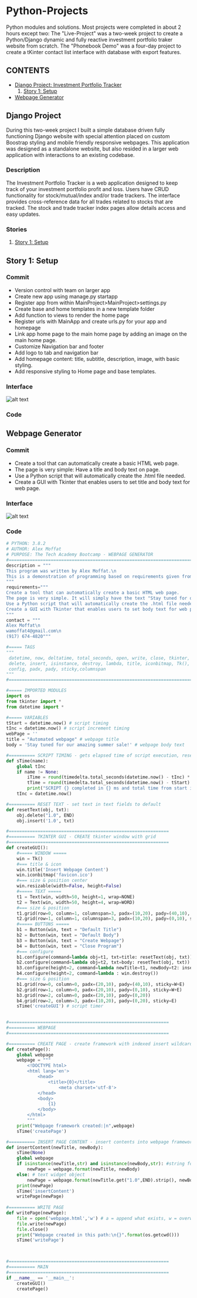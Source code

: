 # Python-Projects

Python modules and solutions. Most projects were completed in about 2 hours except two: The "Live-Project" was a two-week project to create a Python/Django dynamic and fully reactive investment portfolio traker website from scratch. The "Phonebook Demo" was a four-day project to create a tKinter contact list interface with database with export features.   

## CONTENTS
- [Django Project: Investment Portfolio Tracker](#django-project)  
  1. [Story 1: Setup](#story-1-setup)
- [Webpage Generator](#webpage-generator)

## Django Project
During this two-week project I built a simple database driven fully functioning Django website with special attention placed on custom Boostrap styling and mobile friendly responsive webpages. This application was designed as a standalone website, but also resided in a larger web application with interactions to an existing codebase.     

### Description
The Investment Portfolio Tracker is a web application designed to keep track of your investment portfolio profit and loss. Users have CRUD functionality for stock/mutual/index and/or trade trackers. The interface provides cross-reference data for all trades related to stocks that are tracked. The stock and trade tracker index pages allow details access and easy updates.  

### Stories
1. [Story 1: Setup](#story-1-setup)

## Story 1: Setup

### Commit
- Version control with team on larger app
-	Create new app using manage.py startapp
-	Register app from within MainProject>MainProject>settings.py
-	Create base and home templates in a new template folder
-	Add function to views to render the home page
-	Register urls with MainApp and create urls.py for your app and homepage
-	Link app home page to the main home page by adding an image on the main home page.
-	Customize Navigation bar and footer
-	Add logo to tab and navigation bar
-	Add homepage content: title, subtitle, description, image, with basic styling.
-	Add responsive styling to Home page and base templates.

### Interface
![alt text](https://github.com/alex-moffat/Python-Projects/blob/master/Webpage%20Generator/Screenshot_webpage_generator.jpg "Webpage_Generator")

### Code

## Webpage Generator

### Commit
- Create a tool that can automatically create a basic HTML web page.
- The page is very simple: Have a title and body text on page.
- Use a Python script that will automatically create the .html file needed.
- Create a GUI with Tkinter that enables users to set title and body text for web page.

### Interface
![alt text](https://github.com/alex-moffat/Python-Projects/blob/master/Webpage%20Generator/Screenshot_webpage_generator.jpg "Webpage_Generator")

### Code
```python
# PYTHON: 3.8.2
# AUTHOR: Alex Moffat
# PURPOSE: The Tech Academy Bootcamp - WEBPAGE GENERATOR
#=============================================================================
description = """
This program was written by Alex Moffat.\n
This is a demonstration of programming based on requirements given from The Tech Academy Python Course. \n
"""
requirements="""
Create a tool that can automatically create a basic HTML web page.
The page is very simple. It will simply have the text "Stay tuned for our amazing summer sale!" on the page.
Use a Python script that will automatically create the .html file needed.
Create a GUI with Tkinter that enables users to set body text for web page.
"""
contact = """
Alex Moffat\n
wamoffat4@gmail.com\n
(917) 674-4820"""

#===== TAGS
"""
 datetime, now, deltatime, total_seconds, open, write, close, tkinter, Text, Button, grid,
 delete, insert, isinstance, destroy, lambda, title, iconbitmap, Tk(), row, column, resizeable,
 config, padx, pady, sticky,columnspan
"""
#=============================================================================

#===== IMPORTED MODULES
import os
from tkinter import *
from datetime import *

#===== VARIABLES
tStart = datetime.now() # script timing
tInc = datetime.now() # script increment timing
webPage = ''
title = "Automated webpage" # webpage title
body = 'Stay tuned for our amazing summer sale!' # webpage body text  

#========== SCRIPT TIMING - gets elapsed time of script execution, reset increment time
def sTime(name):
    global tInc
    if name != None:
        iTime = round(timedelta.total_seconds(datetime.now() - tInc) * 1000)
        tTime = round(timedelta.total_seconds(datetime.now() - tStart) * 1000)
        print("SCRIPT {} completed in {} ms and total time from start is {} ms\n".format(name, iTime , tTime))
    tInc = datetime.now() 

#========== RESET TEXT - set text in text fields to default
def resetText(obj, txt):
    obj.delete("1.0", END)
    obj.insert('1.0', txt)

#=============================================================
#========== TKINTER GUI - CREATE tkinter window with grid
#=============================================================
def createGUI():
    #===== WINDOW =====
    win = Tk()
    #=== title & icon
    win.title('Insert Webpage Content')
    win.iconbitmap('favicon.ico')
    #=== size & position center
    win.resizable(width=False, height=False)
    #===== TEXT =====
    t1 = Text(win, width=50, height=1, wrap=NONE)
    t2 = Text(win, width=50, height=4, wrap=WORD)
    #=== size & position
    t1.grid(row=0, column=1, columnspan=3, padx=(10,20), pady=(40,10), sticky=N+S+W+E)
    t2.grid(row=1, column=1, columnspan=3, padx=(10,20), pady=(0,10), sticky=N+S+W+E)
    #===== BUTTONS =====
    b1 = Button(win, text = "Default Title")
    b2 = Button(win, text = "Default Body")
    b3 = Button(win, text = "Create Webpage")
    b4 = Button(win, text = "Close Program")
    #=== configure
    b1.configure(command=lambda obj=t1, txt=title: resetText(obj, txt))
    b2.configure(command=lambda obj=t2, txt=body: resetText(obj, txt))
    b3.configure(height=2, command=lambda newTitle=t1, newBody=t2: insertContent(newTitle, newBody))
    b4.configure(height=2, command=lambda : win.destroy())
    #=== size & position
    b1.grid(row=0, column=0, padx=(20,10), pady=(40,10), sticky=W+E)
    b2.grid(row=1, column=0, padx=(20,10), pady=(0,10), sticky=W+E)
    b3.grid(row=2, column=0, padx=(20,10), pady=(0,20))
    b4.grid(row=2, column=3, padx=(10,20), pady=(0,20), sticky=E)
    sTime('createGUI') # script timer
    

#=============================================================
#========== WEBPAGE
#=============================================================

#========== CREATE PAGE - create framework with indexed insert wildcards
def createPage():
    global webpage
    webpage = """
        <!DOCTYPE html>
        <html lang='en'>
            <head>
                <title>{0}</title>
                    <meta charset='utf-8'>
            </head>
            <body>
                {1}
            </body>
        </html>    
        """
    print("Webpage framework created:|n",webpage)
    sTime('createPage')

#========== INSERT PAGE CONTENT - insert contents into webpage framework
def insertContent(newTitle, newBody):
    sTime(None)
    global webpage
    if isinstance(newTitle,str) and isinstance(newBody,str): #string format
        newPage = webpage.format(newTitle, newBody)
    else: # text widget object
        newPage = webpage.format(newTitle.get("1.0",END).strip(), newBody.get("1.0",END).strip())
    print(newPage)   
    sTime('insertContent')
    writePage(newPage)    
    
#========== WRITE PAGE 
def writePage(newPage):
    file = open('webpage.html','w') # a = append what exists, w = overwrite
    file.write(newPage)
    file.close()
    print("Webpage created in this path:\n{}".format(os.getcwd()))
    sTime('writePage')
    


#=============================================================
#========== MAIN
#=============================================================        
if __name__ == '__main__':
    createGUI()
    createPage()
```

